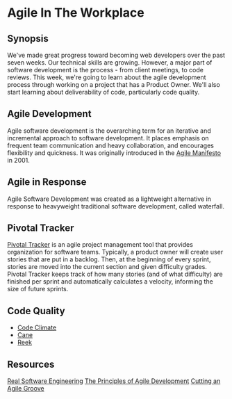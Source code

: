 # Agile In The Workplace
## Synopsis
We've made great progress toward becoming web developers over the past seven weeks. Our technical skills are growing. However, a major part of software development is the process - from client meetings, to code reviews. This week, we're going to learn about the agile development process through working on a project that has a Product Owner. We'll also start learning about deliverability of code, particularly code quality. 

## Agile Development
Agile software development is the overarching term for an iterative and incremental approach to software development. It places emphasis on frequent team communication and heavy collaboration, and encourages flexibility and quickness. It was originally introduced in the [Agile Manifesto](http://agilemanifesto.org/) in 2001. 

## Agile in Response
Agile Software Development was created as a lightweight alternative in response to heavyweight traditional software development, called waterfall. 

## Pivotal Tracker
[Pivotal Tracker](http://pivotaltracker.com) is an agile project management tool that provides organization for software teams. Typically, a product owner will create user stories that are put in a backlog. Then, at the beginning of every sprint, stories are moved into the current section and given difficulty grades. Pivotal Tracker keeps track of how many stories (and of what difficulty) are finished per sprint and automatically calculates a velocity, informing the size of future sprints. 

## Code Quality
- [Code Climate](https://codeclimate.com/)
- [Cane](https://github.com/square/cane)
- [Reek](https://github.com/troessner/reek/wiki)

## Resources
[Real Software Engineering](http://www.confreaks.com/videos/550-scotlandruby2011-real-software-engineering)
[The Principles of Agile Development](http://net.tutsplus.com/articles/general/the-principles-of-agile-development/)
[Cutting an Agile Groove](http://pragprog.com/screencasts/v-dhcag/cutting-an-agile-groove)
